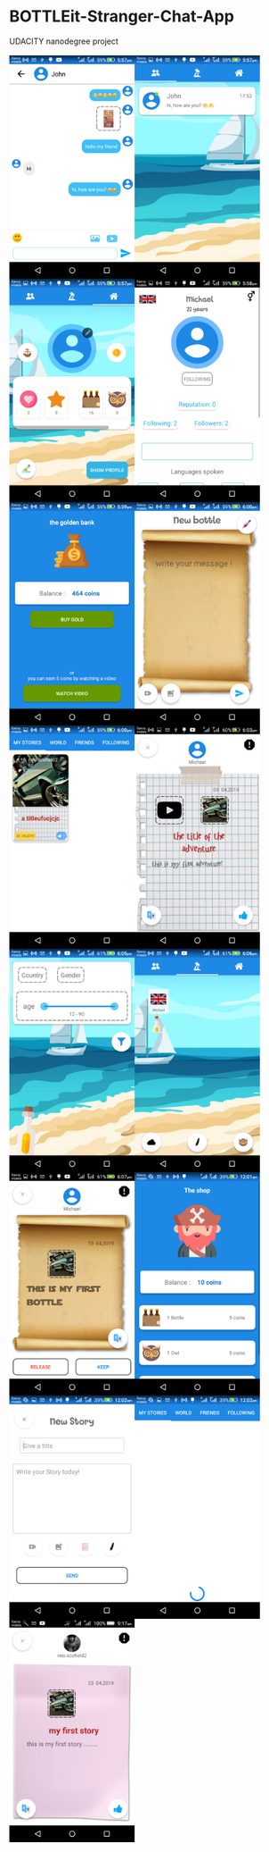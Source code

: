 # BOTTLEit-Stranger-Chat-App
UDACITY nanodegree project
<br/>
<br/>
<img align="left" width="225" height="400" src="screenshots/Screenshot_2019-04-10-17-57-11.png" />
<img align="left" width="225" height="400" src="screenshots/Screenshot_2019-04-10-17-57-21.png" />
<img align="left" width="225" height="400" src="screenshots/Screenshot_2019-04-10-17-57-37.png" />
<img align="left" width="225" height="400" src="screenshots/Screenshot_2019-04-10-17-58-59.png" />
<img align="left" width="225" height="400" src="screenshots/Screenshot_2019-04-10-17-59-27.png" />
<img align="left" width="225" height="400" src="screenshots/Screenshot_2019-04-10-18-00-06.png" />
<img align="left" width="225" height="400" src="screenshots/Screenshot_2019-04-10-18-00-30.png" />
<img align="left" width="225" height="400" src="screenshots/Screenshot_2019-04-10-18-03-22.png" />
<img align="left" width="225" height="400" src="screenshots/Screenshot_2019-04-10-18-05-40.png" />
<img align="left" width="225" height="400" src="screenshots/Screenshot_2019-04-10-18-06-59.png" />
<img align="left" width="225" height="400" src="screenshots/Screenshot_2019-04-10-18-07-17.png" />
<img align="left" width="225" height="400" src="screenshots/Screenshot_2019-04-23-00-01-58.png" />
<img align="left" width="225" height="400" src="screenshots/Screenshot_2019-04-23-00-02-11.png" />
<img align="left" width="225" height="400" src="screenshots/Screenshot_2019-04-23-00-02-20.png" />
<img align="left" width="225" height="400" src="screenshots/Screenshot_2019-04-23-09-17-09.png" />

